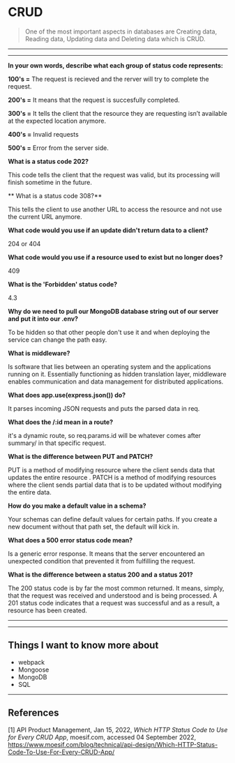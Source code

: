 # CRUD

> One of the most important aspects in databases are Creating data, Reading data, Updating data and Deleting data which is CRUD.

---
---

**In your own words, describe what each group of status code represents:**

**100's =** The request is recieved and the rerver will try to complete the request.

**200's =** It means that the request is succesfully completed.

**300's =** It tells the client that the resource they are requesting isn’t available at the expected location anymore.

**400's =** Invalid requests

**500's =** Error from the server side.

**What is a status code 202?**

This code tells the client that the request was valid, but its processing will finish sometime in the future.

**
What is a status code 308?**

This tells the client to use another URL to access the resource and not use the current URL anymore.

**What code would you use if an update didn't return data to a client?**

204 or 404

**What code would you use if a resource used to exist but no longer does?**

409

**What is the 'Forbidden' status code?**

4.3

**Why do we need to pull our MongoDB database string out of our server and put it into our .env?**

To be hidden so that other people don't use it and when deploying the service can change the path easy.

**What is middleware?**

Is software that lies between an operating system and the applications running on it. Essentially functioning as hidden translation layer, middleware enables communication and data management for distributed applications.

**What does app.use(express.json()) do?**

It parses incoming JSON requests and puts the parsed data in req.

**What does the /:id mean in a route?**

it's a dynamic route, so req.params.id will be whatever comes after summary/ in that specific request.

**What is the difference between PUT and PATCH?**

PUT is a method of modifying resource where the client sends data that updates the entire resource . PATCH is a method of modifying resources where the client sends partial data that is to be updated without modifying the entire data.

**How do you make a default value in a schema?**

Your schemas can define default values for certain paths. If you create a new document without that path set, the default will kick in.

**What does a 500 error status code mean?**

Is a generic error response. It means that the server encountered an unexpected condition that prevented it from fulfilling the request.

**What is the difference between a status 200 and a status 201?**

The 200 status code is by far the most common returned. It means, simply, that the request was received and understood and is being processed. A 201 status code indicates that a request was successful and as a result, a resource has been created.

---
---

## Things I want to know more about

- webpack
- Mongoose
- MongoDB
- SQL

 ---

## References

[1] API Product Management, Jan 15, 2022, _Which HTTP Status Code to Use for Every CRUD App_, moesif.com, accessed 04 September 2022, <https://www.moesif.com/blog/technical/api-design/Which-HTTP-Status-Code-To-Use-For-Every-CRUD-App/>
